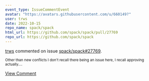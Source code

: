 ```yaml
---
event_type: IssueCommentEvent
avatar: "https://avatars.githubusercontent.com/u/660149?"
user: trws
date: 2022-10-15
repo_name: spack/spack
html_url: https://github.com/spack/spack/pull/27769
repo_url: https://github.com/spack/spack
---
```


<a href='https://github.com/trws' target='_blank'>trws</a> commented on issue <a href='https://github.com/spack/spack/pull/27769' target='_blank'>spack/spack#27769</a>.

<small>Other than new conflicts I don't recall there being an issue here, I recall approving actually....</small>

<a href='https://github.com/spack/spack/pull/27769' target='_blank'>View Comment</a>